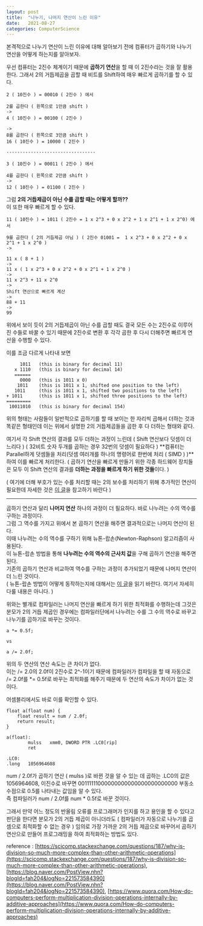 ```yaml
---
layout: post
title:  "나누기, 나머지 연산이 느린 이유"
date:   2021-08-27
categories: ComputerScience
---
```


본격적으로 나누기 연산이 느린 이유에 대해 알아보기 전에 컴퓨터가 곱하기와 나누기 연산을 어떻게 하는지를 알아보자.       


우선 컴퓨터는 2진수 체계이기 때문에 **곱하기 연산**을 할 때 이 2진수라는 것을 잘 활용한다. 그래서 2의 거듭제곱을 곱할 때 비트를 Shift하여 매우 빠르게 곱하기를 할 수 있다.

```
2 ( 10진수 ) = 00010 ( 2진수 ) 에서

2를 곱한다 ( 왼쪽으로 1만큼 shift )
->
4 ( 10진수 ) = 00100 ( 2진수 )

->
8를 곱한다 ( 왼쪽으로 3만큼 shift )
16 ( 10진수 ) = 10000 ( 2진수 )

---------------------------------

3 ( 10진수 ) = 00011 ( 2진수 ) 에서

4를 곱한다 ( 왼쪽으로 2만큼 shift )
->
12 ( 10진수 ) = 01100 ( 2진수 )
```

그럼 **2의 거듭제곱이 아닌 수를 곱할 때는 어떻게 할까??**               
이 또한 매우 빠르게 할 수 있다.      

```
11 ( 10진수 ) = 1011 ( 2진수 = 1 x 2^3 + 0 x 2^2 + 1 x 2^1 + 1 x 2^0) 에서

9를 곱한다 ( 2의 거듭제곱 아님 ) ( 2진수 01001 =  1 x 2^3 + 0 x 2^2 + 0 x 2^1 + 1 x 2^0 )
->

11 x ( 8 + 1 )
->
11 x ( 1 x 2^3 + 0 x 2^2 + 0 x 2^1 + 1 x 2^0 )
->
11 x 2^3 + 11 x 2^0
->
Shift 연산으로 빠르게 계산
->
88 + 11
->
99
```

위에서 보이 듯이 2의 거듭제곱이 아닌 수를 곱할 때도 결국 모든 수는 2진수로 이루어진 수들로 바꿀 수 있기 때문에 2진수로 변환 후 각각 곱한 후 다시 더해주면 빠르게 연산을 수행할 수 있다.          

이를 조금 다르게 나타내 보면
```
     1011   (this is binary for decimal 11)
   x 1110   (this is binary for decimal 14)
   ======
     0000   (this is 1011 x 0)
    1011    (this is 1011 x 1, shifted one position to the left)
   1011     (this is 1011 x 1, shifted two positions to the left)
+ 1011      (this is 1011 x 1, shifted three positions to the left)
=========
 10011010   (this is binary for decimal 154)
```

위의 형태는 사람들이 일반적으로 곱하기를 할 때 보이는 한 자리씩 곱해서 더하는 것과 똑같은 형태인데 이는 위에서 설명한 2의 거듭제곱들을 곱한 후 다 더하는 형태와 같다.          

여기서 각 Shift 연산의 결과를 모두 더하는 과정이 느린데 ( Shift 연산보다 덧셈이 더 느리다 ) ( 32비트 숫자 두개를 곱하는 경우 32번의 덧셈이 필요하다 ) **컴퓨터는 Parallel하게 덧셈들을 처리(덧셈 여러개를 하나의 명령어로 한번에 처리 ( SIMD ) )**하여 이를 빠르게 처리한다. ( 곱하기 연산을 빠르게 만들기 위한 각종 하드웨어 장치들은 모두 이 Shift 연산의 결과를 **더하는 과정을 빠르게 하기 위한 것들**이다. )      

( 여기에 더해 부호가 있는 수를 처리할 때는 2의 보수를 처리하기 위해 추가적인 연산이 필요한데 자세한 것은 [이 글](https://en.wikipedia.org/wiki/Binary_multiplier)을 참고하기 바란다 )        

----------------------            

곱하기 연산과 달리 **나머지 연산** 하나의 과정이 더 필요하다. 바로 나누려는 수의 역수를 구하는 과정이다.       
그럼 그 역수를 가지고 위에서 본 곱하기 연산을 해주면 결과적으로는 나머지 연산이 된다.        
이때 나누려는 수의 역수를 구하기 위해 뉴톤-랍손(Newton-Raphson) 알고리즘이 사용된다.       
이 뉴톤-랍손 방법을 통해 **나누려는 수의 역수의 근사치 값**을 구해 곱하기 연산을 해주면 된다.      
기존의 곱하기 연산과 비교하여 역수를 구하는 과정이 추가되었기 때문에 나머지 연산이 더 느린 것이다.    
( 뉴톤-랍손 방법이 어떻게 동작하는지에 대해서는 [이 글](https://en.wikipedia.org/wiki/Division_algorithm#Newton%E2%80%93Raphson_division)을 읽기 바란다. 여기서 자세히 다룰 내용은 아니다. )           

위와는 별개로 컴파일러는 나머지 연산을 빠르게 하기 위한 최적화를 수행하는데 그것은 분모가 2의 거듭 제곱인 경우에는 컴파일러단에서 나누려는 수를 그 수의 역수로 바꾸고 나누기를 곱하기로 바꾸는 것이다.      
```
a *= 0.5f;

vs

a /= 2.0f;
```

위의 두 연산의 연산 속도는 큰 차이가 없다.           
이는 /= 2.0의 2.0f이 2진수로 2^-1이기 때문에 컴파일러가 컴파일을 할 때 자동으로 /= 2.0f를 *= 0.5f로 바꾸는 최적화를 해주기 때문에 두 연산의 속도가 차이가 없는 것이다.          

어셈블리에서도 바로 이를 확인할 수 있다.        
```
float a(float num) {
    float result = num / 2.0f;
    return result;
}

a(float):
        mulss   xmm0, DWORD PTR .LC0[rip]
        ret

.LC0:
.long   1056964608
```
num / 2.0f가 곱하기 연산 ( mulss )로 바뀐 것을 알 수 있는 데 곱하는 .LC0의 값은 1056964608, 이진수로 바꾸면 00111111000000000000000000000000 부동소수점으로 0.5를 나타내는 값임을 알 수 있다.      
즉 컴파일러가 num / 2.0f를 num * 0.5f로 바꾼 것이다.        

그래서 만약 어느 정도의 반올림 오류를 프로그래머가 인지를 하고 용인을 할 수 있다고 판단을 한다면 분모가 2의 거듭 제곱이 아니더라도 ( 컴파일러가 자동으로 나누기를 곱셈으로 최적화할 수 없는 경우 ) 임의로 가장 가까운 2의 거듭 제곱으로 바꾸어서 곱하기 연산으로 만들어 프로그래밍을 하여 최적화하는 방법도 있다.       


reference : [https://scicomp.stackexchange.com/questions/187/why-is-division-so-much-more-complex-than-other-arithmetic-operations](https://scicomp.stackexchange.com/questions/187/why-is-division-so-much-more-complex-than-other-arithmetic-operations),   [https://blog.naver.com/PostView.nhn?blogId=fah204&logNo=221573584390](https://blog.naver.com/PostView.nhn?blogId=fah204&logNo=221573584390),   [https://www.quora.com/How-do-computers-perform-multiplication-division-operations-internally-by-additive-approaches](https://www.quora.com/How-do-computers-perform-multiplication-division-operations-internally-by-additive-approaches)
